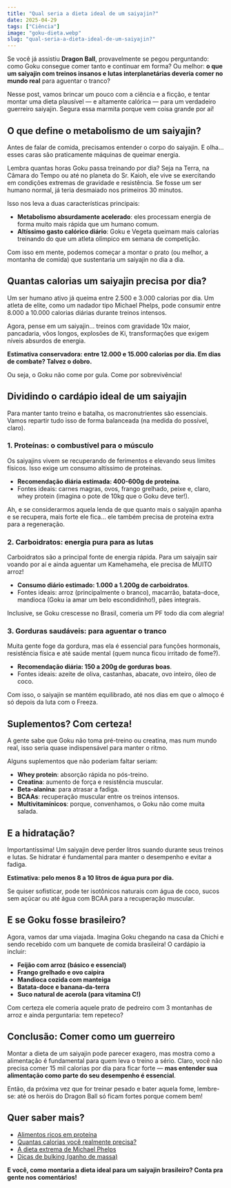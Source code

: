 ```yaml
---
title: "Qual seria a dieta ideal de um saiyajin?"
date: 2025-04-29
tags: ["Ciência"]
image: "goku-dieta.webp"
slug: "qual-seria-a-dieta-ideal-de-um-saiyajin?"
---
```


Se você já assistiu **Dragon Ball**, provavelmente se pegou perguntando: como Goku consegue comer tanto e continuar em forma? Ou melhor: **o que um saiyajin com treinos insanos e lutas interplanetárias deveria comer no mundo real** para aguentar o tranco?

Nesse post, vamos brincar um pouco com a ciência e a ficção, e tentar montar uma dieta plausível — e altamente calórica — para um verdadeiro guerreiro saiyajin. Segura essa marmita porque vem coisa grande por aí!

## O que define o metabolismo de um saiyajin?

Antes de falar de comida, precisamos entender o corpo do saiyajin. E olha… esses caras são praticamente máquinas de queimar energia.

Lembra quantas horas Goku passa treinando por dia? Seja na Terra, na Câmara do Tempo ou até no planeta do Sr. Kaioh, ele vive se exercitando em condições extremas de gravidade e resistência. Se fosse um ser humano normal, já teria desmaiado nos primeiros 30 minutos.

Isso nos leva a duas características principais:

*   **Metabolismo absurdamente acelerado**: eles processam energia de forma muito mais rápida que um humano comum.
*   **Altíssimo gasto calórico diário**: Goku e Vegeta queimam mais calorias treinando do que um atleta olímpico em semana de competição.

Com isso em mente, podemos começar a montar o prato (ou melhor, a montanha de comida) que sustentaria um saiyajin no dia a dia.

## Quantas calorias um saiyajin precisa por dia?

Um ser humano ativo já queima entre 2.500 e 3.000 calorias por dia. Um atleta de elite, como um nadador tipo Michael Phelps, pode consumir entre 8.000 a 10.000 calorias diárias durante treinos intensos.

Agora, pense em um saiyajin… treinos com gravidade 10x maior, pancadaria, vôos longos, explosões de Ki, transformações que exigem níveis absurdos de energia.

**Estimativa conservadora: entre 12.000 e 15.000 calorias por dia. Em dias de combate? Talvez o dobro.**

Ou seja, o Goku não come por gula. Come por sobrevivência!

## Dividindo o cardápio ideal de um saiyajin

Para manter tanto treino e batalha, os macronutrientes são essenciais. Vamos repartir tudo isso de forma balanceada (na medida do possível, claro).

### 1\. Proteínas: o combustível para o músculo

Os saiyajins vivem se recuperando de ferimentos e elevando seus limites físicos. Isso exige um consumo altíssimo de proteínas.

*   **Recomendação diária estimada: 400-600g de proteína**.
*   Fontes ideais: carnes magras, ovos, frango grelhado, peixe e, claro, whey protein (imagina o pote de 10kg que o Goku deve ter!).

Ah, e se considerarmos aquela lenda de que quanto mais o saiyajin apanha e se recupera, mais forte ele fica… ele também precisa de proteína extra para a regeneração.

### 2\. Carboidratos: energia pura para as lutas

Carboidratos são a principal fonte de energia rápida. Para um saiyajin sair voando por aí e ainda aguentar um Kamehameha, ele precisa de MUITO arroz!

*   **Consumo diário estimado: 1.000 a 1.200g de carboidratos**.
*   Fontes ideais: arroz (principalmente o branco), macarrão, batata-doce, mandioca (Goku ia amar um belo escondidinho!), pães integrais.

Inclusive, se Goku crescesse no Brasil, comeria um PF todo dia com alegria!

### 3\. Gorduras saudáveis: para aguentar o tranco

Muita gente foge da gordura, mas ela é essencial para funções hormonais, resistência física e até saúde mental (quem nunca ficou irritado de fome?).

*   **Recomendação diária: 150 a 200g de gorduras boas**.
*   Fontes ideais: azeite de oliva, castanhas, abacate, ovo inteiro, óleo de coco.

Com isso, o saiyajin se mantém equilibrado, até nos dias em que o almoço é só depois da luta com o Freeza.

## Suplementos? Com certeza!

A gente sabe que Goku não toma pré-treino ou creatina, mas num mundo real, isso seria quase indispensável para manter o ritmo.

Alguns suplementos que não poderiam faltar seriam:

*   **Whey protein**: absorção rápida no pós-treino.
*   **Creatina**: aumento de força e resistência muscular.
*   **Beta-alanina**: para atrasar a fadiga.
*   **BCAAs**: recuperação muscular entre os treinos intensos.
*   **Multivitamínicos**: porque, convenhamos, o Goku não come muita salada.

## E a hidratação?

Importantíssima! Um saiyajin deve perder litros suando durante seus treinos e lutas. Se hidratar é fundamental para manter o desempenho e evitar a fadiga.

**Estimativa: pelo menos 8 a 10 litros de água pura por dia.**

Se quiser sofisticar, pode ter isotônicos naturais com água de coco, sucos sem açúcar ou até água com BCAA para a recuperação muscular.

## E se Goku fosse brasileiro?

Agora, vamos dar uma viajada. Imagina Goku chegando na casa da Chichi e sendo recebido com um banquete de comida brasileira! O cardápio ia incluir:

*   **Feijão com arroz (básico e essencial)**
*   **Frango grelhado e ovo caipira**
*   **Mandioca cozida com manteiga**
*   **Batata-doce e banana-da-terra**
*   **Suco natural de acerola (para vitamina C!)**

Com certeza ele comeria aquele prato de pedreiro com 3 montanhas de arroz e ainda perguntaria: tem repeteco?

## Conclusão: Comer como um guerreiro

Montar a dieta de um saiyajin pode parecer exagero, mas mostra como a alimentação é fundamental para quem leva o treino a sério. Claro, você não precisa comer 15 mil calorias por dia para ficar forte — **mas entender sua alimentação como parte do seu desempenho é essencial**.

Então, da próxima vez que for treinar pesado e bater aquela fome, lembre-se: até os heróis do Dragon Ball só ficam fortes porque comem bem!

## Quer saber mais?

*   [Alimentos ricos em proteína](https://draxe.com/nutrition/high-protein-foods/)
*   [Quantas calorias você realmente precisa?](https://www.healthline.com/nutrition/how-many-calories-per-day)
*   [A dieta extrema de Michael Phelps](https://exame.com/pop/quanto-comia-michael-phelps-nadador-com-olimpiadas-no-curriculo/)
*   [Dicas de bulking (ganho de massa)](https://www.bulkingbrasil.com.br/)

**E você, como montaria a dieta ideal para um saiyajin brasileiro? Conta pra gente nos comentários!**